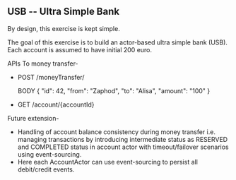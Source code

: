 USB -- Ultra Simple Bank
------------------------

By design, this exercise is kept simple.

The goal of this exercise is to build an actor-based ultra simple bank (USB). 
Each account is assumed to have initial 200 euro.

APIs
To money transfer-
- POST /moneyTransfer/

  BODY
      {
        "id": 42,
        "from": "Zaphod",
        "to": "Alisa",
        "amount": "100"
      }
- GET /account/{accountId}

Future extension-
- Handling of account balance consistency during money transfer i.e. managing transactions by introducing intermediate status as RESERVED and COMPLETED status in account actor with timeout/failover scenarios using event-sourcing.
- Here each AccountActor can use event-sourcing to persist all debit/credit events.
